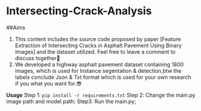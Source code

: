 # Intersecting-Crack-Analysis
##Aims
1. This content includes the source code proposed by paper [Feature Extraction of Intersecting Cracks in Asphalt Pavement Using Binary Images] and the dataset utilized. Feel free to leave a comment to discuss together🤠
2. We developed a highway asphalt pavement dataset containing 1800 images, which is used for Instance segentation & detection,btw the labels conclude Json & Txt format which is used for your own research if you what you want for.😎

**Usage**
Step 1:
`pip install -r requirements.txt`
Step 2:
Change the main.py image path and model path;
Step3:
Run the main.py;
